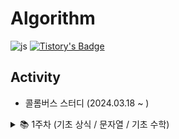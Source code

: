 # Algorithm
![js](https://img.shields.io/badge/JavaScript-F7DF1E?style=for-the-badge&logo=JavaScript&logoColor=white) [![Tistory's Badge](https://github-readme-tistory-card.vercel.app/api/badge?name=ssotech&theme={insert_theme})]([https://github.com/loosie/github-readme-tistory-card](https://sootech-story.tistory.com/))

## Activity
- 콜롬버스 스터디 (2024.03.18 ~ )

<details>
<summary>
  📚 1주차 (기초 상식 / 문자열 / 기초 수학)
</summary>
  https://sootech-story.tistory.com/10
</details>
